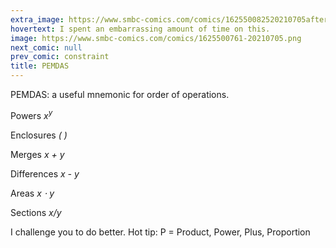 ```yaml
---
extra_image: https://www.smbc-comics.com/comics/162550082520210705after.png
hovertext: I spent an embarrassing amount of time on this.
image: https://www.smbc-comics.com/comics/1625500761-20210705.png
next_comic: null
prev_comic: constraint
title: PEMDAS
---
```


PEMDAS: a useful mnemonic for order of operations.

Powers *x<sup>y</sup>*

Enclosures *(  )*

Merges *x + y*

Differences *x - y*

Areas *x ⋅ y*

Sections *x/y*

I challenge you to do better. Hot tip: P = Product, Power, Plus, Proportion
